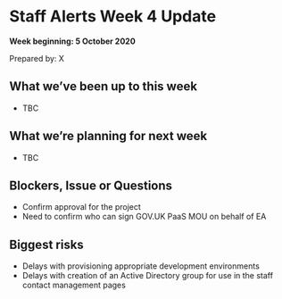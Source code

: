 # Staff Alerts Week 4 Update
**Week beginning: 5 October 2020** 

Prepared by: X

## What we’ve been up to​ this week​

* TBC

## What we’re planning for ​next week

* TBC

## Blockers, Issue or Questions

* Confirm approval for the project 
* Need to confirm who can sign GOV.UK PaaS MOU on behalf of EA

## Biggest risks

* Delays with provisioning appropriate development environments
* Delays with creation of an Active Directory group for use in the staff contact management pages
